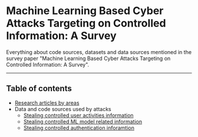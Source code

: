 # Machine Learning Based Cyber Attacks Targeting on Controlled Information: A Survey

Everything about code sources, datasets and data sources mentioned in the survey paper "Machine Learning Based Cyber Attacks Targeting on Controlled Information: A Survey".

_ _ _

## Table of contents
* [Research articles by areas](paper.md) 
* Data and code sources used by attacks
  * [Stealing controlled user activities information](user_activities.md)
  * [Stealing controlled ML model related information](ml_model_related.md)
  * [Stealing controlled authentication inforamtion](authentication.md)
  
